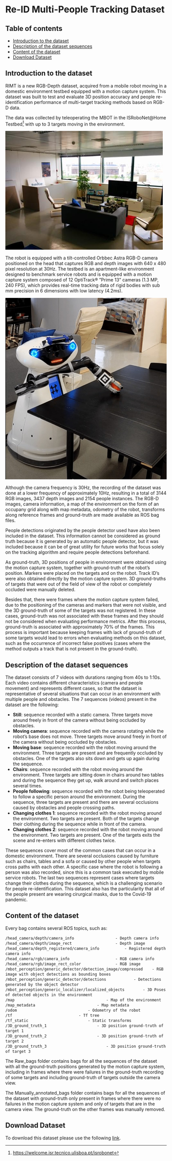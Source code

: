 # Re-ID Multi-People Tracking Dataset
## Table of contents
- [Introduction to the dataset](#introduction-to-the-dataset)
- [Description of the dataset sequences](#description-of-the-dataset-sequences)
- [Content of the dataset](#content-of-the-dataset)
- [Download Dataset](#download-dataset)

## Introduction to the dataset

RIMT is a new RGB-Depth dataset, acquired from a mobile robot moving in a domestic environment testbed equipped with a motion capture system. This dataset was built to test and evaluate 3D position accuracy and people re-identification performance of multi-target tracking methods based on RGB-D data.

The data was collected by teleoperating the MBOT in the ISRoboNet@Home Testbed[^1] with up to 3 targets moving in the environment. 

![alt text](https://github.com/socrob/RIMT-Dataset/blob/main/Images/testbed.jpg "ISRoboNet@Home Testbed")

The robot is equipped with a tilt-controlled Orbbec Astra RGB-D camera positioned on the head that captures RGB and depth images with 640 x 480 pixel resolution at 30Hz. The testbed is an apartment-like environment designed to benchmark service robots and is equipped with a motion capture system composed of 12 OptiTrack® ”Prime 13” cameras (1.3 MP, 240 FPS), which provides real-time tracking data of rigid bodies with sub mm precision in 6 dimensions with low latency (4.2ms).

![alt text](https://github.com/socrob/RIMT-Dataset/blob/main/Images/robot.jpg "Robot used to aquire the dataset")


Although the camera frequency is 30Hz, the recording of the dataset was done at a lower frequency of approximately 10Hz, resulting in a total of 3144 RGB images, 3437 depth images and 2154 people instances.
The RGB-D images, camera information, a map of the environment on the form of an occupany grid along with map metadata, odometry of the robot, transforms along reference frames and ground-truth are made available as ROS bag files.

People detections originated by the people detector used have also been included in the dataset. This information cannot be considered as ground truth because it is generated by an automatic people detector, but it was included because it can be of great utility for future works that focus solely on the tracking algorithm and require people detections beforehand.

As ground-truth, 3D positions of people in environment were obtained using the motion capture system, together with ground-truth of the robot’s position. Markers were placed on the targets and on the robot. Track ID’s were also obtained directly by the motion capture system. 3D ground-truths of targets that were out of the field of view of the robot or completely occluded were manually deleted.

Besides that, there were frames where the motion capture system failed, due to the positioning of the cameras and markers that were not visible, and the 3D ground-truth of some of the targets was not registered. In these cases, ground-truth was not associated with these frames and they should not be considered when evaluating performance metrics. After this process, ground-truth is associated with approximately 70% of the frames. This process is important because keeping frames with lack of
ground-truth of some targets would lead to errors when evaluating methods on this dataset, such as the occurrence of incorrect false positives (cases where the method outputs a track that is not present in the ground-truth).

[^1]: https://welcome.isr.tecnico.ulisboa.pt/isrobonet

## Description of the dataset sequences

The dataset consists of 7 videos with durations ranging from 40s to 1:10s. Each video contains different characteristics (camera and people movement) and represents different cases, so that the dataset is representative of several situations that can occur in an environment with multiple people and obstacles. The 7 sequences (videos) present in the dataset are the following:

* **Still**: sequence recorded with a static camera. Three targets move around freely in front of the camera without being occluded by obstacles.
* **Moving camera**: sequence recorded with the camera rotating while the robot’s base does not move. Three targets move around freely in front of the camera without being occluded by obstacles.
* **Moving base**: sequence recorded with the robot moving around the environment. Three targets are present and are frequently occluded by obstacles. One of the targets also sits down and gets up again during the sequence.
* **Chairs**: sequence recorded with the robot moving around the environment. Three targets are sitting down in chairs around two tables and during the sequence they get up, walk around and switch places several times.
* **People following**: sequence recorded with the robot being teleoperated to follow a specific person around the environment. During the sequence, three targets are present and there are several occlusions caused by obstacles and people crossing paths.
* **Changing clothes 1**: sequence recorded with the robot moving around the environment. Two targets are present. Both of the targets change their clothing during the sequence while in front of the camera.
* **Changing clothes 2**: sequence recorded with the robot moving around the environment. Two targets are present. One of the targets exits the scene and re-enters with different clothes twice.

These sequences cover most of the common cases that can occur in a domestic environment. There are several occlusions caused by furniture such as chairs, tables and a sofa or caused by other people when targets cross paths with each other. A specific case where the robot is following a person was also recorded, since this is a common task executed by mobile service robots. The last two sequences represent cases where targets change their clothes during the sequence, which is a challenging scenario for people re-identification. This dataset also has the particularity that all of the people present are wearing cirurgical masks, due to the Covid-19 pandemic.

## Content of the dataset 

Every bag contains several ROS topics, such as:

```
/head_camera/depth/camera_info					- Depth camera info                
/head_camera/depth/image_rect					- Depth image                     
/head_camera/depth_registered/camera_info			- Registered depth camera info                
/head_camera/rgb/camera_info 					- RGB camera info                   
/head_camera/rgb/image_rect_color				- RGB image				
/mbot_perception/generic_detector/detection_image/compressed	- RGB image with object detections as bounding boxes
/mbot_perception/generic_detector/detections			- Detections generated by the object detector
/mbot_perception/generic_localizer/localized_objects		- 3D Poses of detected objects in the environment
/map      					                - Map of the environment                                                                  
/map_metadata							- Map metadata
/odom								- Odometry of the robot
/tf								- Tf tree 
/tf_static							- Static transforms
/3D_ground_truth_1						- 3D position ground-truth of target 1
/3D_ground_truth_2						- 3D position ground-truth of target 2
/3D_ground_truth_3   						- 3D position ground-truth of target 3
```


The Raw_bags folder contains bags for all the sequences of the dataset with all the ground-truth positions generated by the motion capture system, including in frames where there were failures in the ground-truth recording of some targets and including ground-truth of targets outside the camera view.

The Manually_annotated_bags folder contains bags for all the sequences of the dataset with ground-truth only present in frames where there were no failures in the motion capture system and only of targets that are in the camera view. The ground-truth on the other frames was manually removed.

## Download Dataset

To download this dataset please use the following [link](https://ulisboa-my.sharepoint.com/:f:/g/personal/ist187134_tecnico_ulisboa_pt/Emz8wKesZThJsO_TNoR1mTkBgnGOf2jFtmD9r8WzB8QeJg?e=AOsoVf "RIMT Dataset").
